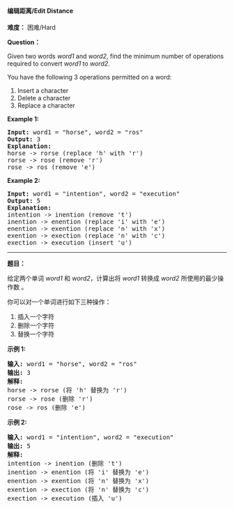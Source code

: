 #### 编辑距离/Edit Distance
**难度：** 困难/Hard

**Question：** 

<p>Given two words <em>word1</em> and <em>word2</em>, find the minimum number of operations required to convert <em>word1</em> to <em>word2</em>.</p>

<p>You have the following 3 operations permitted on a word:</p>

<ol>
	<li>Insert a character</li>
	<li>Delete a character</li>
	<li>Replace a character</li>
</ol>

<p><strong>Example 1:</strong></p>

<pre>
<strong>Input:</strong> word1 = &quot;horse&quot;, word2 = &quot;ros&quot;
<strong>Output:</strong> 3
<strong>Explanation:</strong> 
horse -&gt; rorse (replace &#39;h&#39; with &#39;r&#39;)
rorse -&gt; rose (remove &#39;r&#39;)
rose -&gt; ros (remove &#39;e&#39;)
</pre>

<p><strong>Example 2:</strong></p>

<pre>
<strong>Input:</strong> word1 = &quot;intention&quot;, word2 = &quot;execution&quot;
<strong>Output:</strong> 5
<strong>Explanation:</strong> 
intention -&gt; inention (remove &#39;t&#39;)
inention -&gt; enention (replace &#39;i&#39; with &#39;e&#39;)
enention -&gt; exention (replace &#39;n&#39; with &#39;x&#39;)
exention -&gt; exection (replace &#39;n&#39; with &#39;c&#39;)
exection -&gt; execution (insert &#39;u&#39;)
</pre>


------

**题目：** 
<p>给定两个单词&nbsp;<em>word1</em> 和&nbsp;<em>word2</em>，计算出将&nbsp;<em>word1</em>&nbsp;转换成&nbsp;<em>word2 </em>所使用的最少操作数&nbsp;。</p>

<p>你可以对一个单词进行如下三种操作：</p>

<ol>
	<li>插入一个字符</li>
	<li>删除一个字符</li>
	<li>替换一个字符</li>
</ol>

<p><strong>示例&nbsp;1:</strong></p>

<pre><strong>输入:</strong> word1 = &quot;horse&quot;, word2 = &quot;ros&quot;
<strong>输出:</strong> 3
<strong>解释:</strong> 
horse -&gt; rorse (将 &#39;h&#39; 替换为 &#39;r&#39;)
rorse -&gt; rose (删除 &#39;r&#39;)
rose -&gt; ros (删除 &#39;e&#39;)
</pre>

<p><strong>示例&nbsp;2:</strong></p>

<pre><strong>输入:</strong> word1 = &quot;intention&quot;, word2 = &quot;execution&quot;
<strong>输出:</strong> 5
<strong>解释:</strong> 
intention -&gt; inention (删除 &#39;t&#39;)
inention -&gt; enention (将 &#39;i&#39; 替换为 &#39;e&#39;)
enention -&gt; exention (将 &#39;n&#39; 替换为 &#39;x&#39;)
exention -&gt; exection (将 &#39;n&#39; 替换为 &#39;c&#39;)
exection -&gt; execution (插入 &#39;u&#39;)
</pre>

